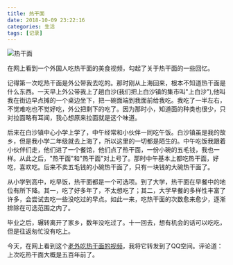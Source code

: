 ```yaml
---
title: 热干面
date: 2018-10-09 23:22:16
categories: 生活
tags: [记录]
---
```


![热干面](/reganmian.jpg)

在网上看到一个外国人吃热干面的美食视频，勾起了关于热干面的一些回忆。

记得第一次吃热干面是外公带我去吃的。那时刚从上海回来，根本不知道热干面是什么东西。一天早上外公带我上了趟白沙(我们把上白沙镇的集市叫"上白沙"),他叫我在街边早点摊的一个桌边坐下，把一碗面端到我面前给我吃。我吃了一半左右，不觉难吃也不觉好吃，外公把剩下的吃了。因为那时小，知道面的种类也很少，只对拉面略有耳闻，我心想原来拉面就是这个味道。

后来在白沙镇中心小学上学了，中午经常和小伙伴一同吃午饭。白沙镇虽是我的故乡，但是我小学二年级就去上海了，所以这里的一切都是陌生的。中午吃饭我跟着小伙伴们走，他们进了一个餐馆，他们点了热干面，一份小碗的五毛钱，我也一样。从此之后，"热干面"和"热干面"对上号了。那时中午基本上都吃热干面，好吃，喜欢吃。后来不卖五毛钱的小碗热干面了，只有一块钱的大碗热干面了。

从小学到高中，吃早饭，热干面都是一个可选项。到了大学，热干面在早餐中的地位有所下降。其一，吃了好多年了，不太想吃了；其二，大学早餐的多样性丰富了许多，会尝试去吃一些没吃过的早点。如此一来，吃热干面的次数愈来愈少，逐渐排除在可选范围之内了。

毕业之后，辗转离开了家乡，数年没吃过了。十一回去，想有机会的话可以吃吃，但是往返匆忙没有吃上。

今天，在网上看到这个[老外吃热干面的视频](https://m.weibo.cn/status/GD09znv2C?#&video)，我将它转发到了QQ空间。评论道：上次吃热干面大概是五百年前了。

